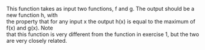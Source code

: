 This	function	takes	as	input	two	functions,	f	and	g.		The	output	should	be	a	new	function	h,	with	
the	property	that	for	any	input	x	the	output	h(x)	is	equal	to	the	maximum	of	f(x)	and	g(x).		Note	
that	this	function	is	very	different	from	the	function	in	exercise	1,	but	the	two	are	very	closely	
related.